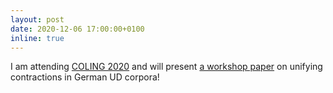 ```yaml
---
layout: post
date: 2020-12-06 17:00:00+0100
inline: true
---
```


I am attending [COLING 2020](https://coling2020.org/) and will present [a workshop paper](https://www.aclweb.org/anthology/2020.udw-1.11/)
on unifying contractions in German UD corpora!
